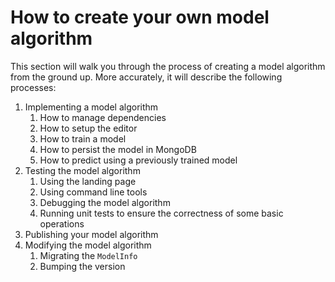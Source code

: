 # How to create your own model algorithm

This section will walk you through the process of creating a model algorithm from the ground up. More accurately, it will describe the following processes:
1. Implementing a model algorithm
    1. How to manage dependencies
    2. How to setup the editor
    3. How to train a model
    4. How to persist the model in MongoDB
    5. How to predict using a previously trained model
2. Testing the model algorithm
    1. Using the landing page
    2. Using command line tools
    3. Debugging the model algorithm
    4. Running unit tests to ensure the correctness of some basic operations
3. Publishing your model algorithm
4. Modifying the model algorithm
    1. Migrating the `ModelInfo`
    2. Bumping the version
